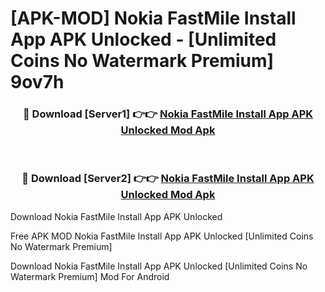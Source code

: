 # [APK-MOD] Nokia FastMile Install App APK Unlocked - [Unlimited Coins No Watermark Premium] 9ov7h



<div align="center">
<h3>🔴 Download [Server1] 👉👉 <a href="https://momento.my/?title=Nokia_FastMile_Install_App_APK_Unlocked">Nokia FastMile Install App APK Unlocked Mod Apk</a></h3><br>

<h3>🔴 Download [Server2] 👉👉 <a href="https://momento.my/?title=Nokia_FastMile_Install_App_APK_Unlocked">Nokia FastMile Install App APK Unlocked Mod Apk</a></h3>
</div>



Download Nokia FastMile Install App APK Unlocked 

Free APK MOD Nokia FastMile Install App APK Unlocked [Unlimited Coins No Watermark Premium]

Download Nokia FastMile Install App APK Unlocked [Unlimited Coins No Watermark Premium] Mod For Android
